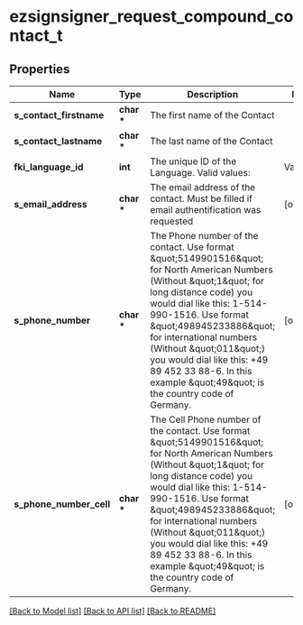 # ezsignsigner_request_compound_contact_t

## Properties
Name | Type | Description | Notes
------------ | ------------- | ------------- | -------------
**s_contact_firstname** | **char \*** | The first name of the Contact | 
**s_contact_lastname** | **char \*** | The last name of the Contact | 
**fki_language_id** | **int** | The unique ID of the Language.  Valid values:  |Value|Description| |-|-| |1|French| |2|English| | 
**s_email_address** | **char \*** | The email address of the contact. Must be filled if email authentification was requested | [optional] 
**s_phone_number** | **char \*** | The Phone number of the contact. Use format \&quot;5149901516\&quot; for North American Numbers (Without \&quot;1\&quot; for long distance code) you would dial like this: 1-514-990-1516. Use format \&quot;498945233886\&quot; for international numbers (Without \&quot;011\&quot;) you would dial like this: +49 89 452 33 88-6. In this example \&quot;49\&quot; is the country code of Germany. | [optional] 
**s_phone_number_cell** | **char \*** | The Cell Phone number of the contact. Use format \&quot;5149901516\&quot; for North American Numbers (Without \&quot;1\&quot; for long distance code) you would dial like this: 1-514-990-1516. Use format \&quot;498945233886\&quot; for international numbers (Without \&quot;011\&quot;) you would dial like this: +49 89 452 33 88-6. In this example \&quot;49\&quot; is the country code of Germany. | [optional] 

[[Back to Model list]](../README.md#documentation-for-models) [[Back to API list]](../README.md#documentation-for-api-endpoints) [[Back to README]](../README.md)


